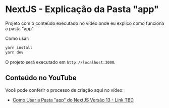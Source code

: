# NextJS - Explicação da Pasta "app"

Projeto com o conteúdo executado no vídeo onde eu explico como funciona a pasta "app".

Como usar:

```bash
yarn install
yarn dev
```

O projeto será executado em `http://localhost:3000`.

## Conteúdo no YouTube

Você pode conferir o processo de criação aqui no vídeo:

- [Como Usar a Pasta "app" do NextJS Versão 13 - Link TBD]()
